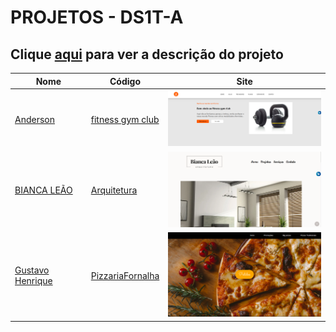 # PROJETOS - DS1T-A

## Clique [aqui](/) para ver a descrição do projeto

| Nome          | Código                        | Site                              |
| --------------| ------------------------------|-----------------------------------|
| [Anderson](https://github.com/)     |[fitness gym club](./Anderson/)      | [<img src="./Anderson/image/image.png" width="300">](https://fernandoleonid.github.io/one-page-2022/ds1t-a/Anderson)|
| [BIANCA LEÃO](https://github.com/leaobia)     |[Arquitetura](./biancaLeao/Arquitetura/)      | [<img src="./biancaLeao/Arquitetura/img/telainicial.PNG" width="300">](https://fernandoleonid.github.io/one-page-2022/ds1t-a/biancaLeao/Arquitetura/)|
| [Gustavo Henrique](https://github.com/GustavoHenriqueProjects)     |[PizzariaFornalha](./GustavoHenrique/)      | [<img src="./image/../GustavoHenrique/imgReadme/TelaInicial.png" width="300">](https://fernandoleonid.github.io/one-page-2022/ds1t-a/GustavoHenrique/)|